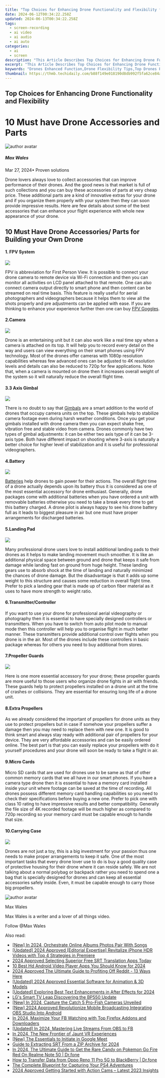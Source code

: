 ```yaml
---
title: "Top Choices for Enhancing Drone Functionality and Flexibility for 2024"
date: 2024-06-12T00:34:22.258Z
updated: 2024-06-13T00:34:22.258Z
tags: 
  - screen-recording
  - ai video
  - ai audio
  - ai auto
categories: 
  - ai
  - screen
description: "This Article Describes Top Choices for Enhancing Drone Functionality and Flexibility for 2024"
excerpt: "This Article Describes Top Choices for Enhancing Drone Functionality and Flexibility for 2024"
keywords: "Drones Enhanced Function,Drone Flexibility Tips,Top Drones Performance Boost,Boost Drone Utility,Enhancing Drone Tech,Functional Drones Upgrade,Flexible Drone Options"
thumbnail: https://thmb.techidaily.com/b88f149e018190d8db992f5fa62ce84a76816eeb035902ad86368ed1da64a17e.jpg
---
```


## Top Choices for Enhancing Drone Functionality and Flexibility

# 10 Must have Drone Accessories and Parts

![author avatar](https://images.wondershare.com/filmora/article-images/max-wales-author.jpg)

##### Max Wales

 Mar 27, 2024• Proven solutions

 Drone lovers always love to collect accessories that can improve performance of their drones. And the good news is that market is full of such collections and you can buy these accessories of parts at very cheap price. These additional parts are a kind of innovative extras for your drone and if you organize them properly with your system then they can soon provide impressive results. Here are few details about some of the best accessories that can enhance your flight experience with whole new appearance of your drone.

## 10 Must Have Drone Accessories/ Parts for Building your Own Drone

#### 1. FPV System

![](https://images.wondershare.com/filmora/article-images/fpv-system.jpg)

 FPV is abbreviation for First Person View. It is possible to connect your drone camera to remote device via Wi-Fi connection and then you can monitor all activities on LCD panel attached to that remote. One can also connect camera output directly to smart phone and then content can be streamed on real time basis. This feature is really useful for aerial photographers and videographers because it helps them to view all the shots properly and pre adjustments can be applied with ease. If you are thinking to enhance your experience further then one can buy [FPV Goggles](https://tools.techidaily.com/wondershare/filmora/download/).

#### 2.Camera

![](https://images.wondershare.com/filmora/article-images/cameras-for-uav.jpg)

 Drone is an entertaining unit but it can also work like a real time spy when a camera is attached on its top. It will help you to record every detail on the way and users can view everything on their smart phones using FPV technology. Most of the drones offer cameras with 1080p resolution capabilities whereas few advanced ones can be adjusted to 4K resolution levels and details can also be reduced to 720p for few applications. Note that, when a camera is mounted on drone then it increases overall weight of the system so it will naturally reduce the overall flight time.

#### 3.3 Axis Gimbal

![](https://images.wondershare.com/filmora/article-images/3-axis-gimbal.jpg)

 There is no doubt to say that [Gimbals](https://tools.techidaily.com/wondershare/filmora/download/) are a smart addition to the world of drones that occupy camera units on the top. These gimbals help to stabilize camera footage even during harsh weather conditions. Once you get your gimbals installed with drone camera then you can expect shake free, vibration free and stable video from camera. Drones commonly have two types of gimbal adjustments: it can be either two axis type of it can be 3-axis type. Both have different impact on shooting where 3-axis is naturally a better choice for higher level of stabilization and it is useful for professional videographers.

#### 4.Battery

![](https://images.wondershare.com/filmora/article-images/batteries-for-drone.jpg)

[Batteries](https://tools.techidaily.com/wondershare/filmora/download/) help drones to gain power for their actions. The overall flight time of a drone actually depends upon its battery thus it is considered as one of the most essential accessory for drone enthusiast. Generally, drone packages come with additional batteries when you have ordered a unit with removable batteries otherwise you need to take a break every time to get this battery charged. A drone pilot is always happy to see his drone battery full as it leads to biggest pleasure in air but one must have proper arrangements for discharged batteries.

#### 5.Landing Pad

![](https://images.wondershare.com/filmora/article-images/landing-pand-for-drones.jpg)

 Many professional drone users love to install additional landing pads to their drones as it helps to make landing movement much smoother. It is like an additional physical space between ground and drone that keeps it safe from damage while landing fast on ground from huge height. These landing gears use to absorb shock at the time of landing and naturally minimized the chances of drone damage. But the disadvantage is that it adds up some weight to this structure and causes some reduction in overall flight time. Prefer to pick a landing gear that is made up of carbon fiber material as it uses to have more strength to weight ratio.

#### 6.Transmitter/Controller

 If you want to use your drone for professional aerial videography or photography then it is essential to have specially designed controllers or transmitters. When you have to switch from auto pilot mode to manual mode then this controller will help you to organise flight in much better manner. These transmitters provide additional control over flights when you drone is in the air. Most of the drones include these controllers in basic package whereas for others you need to buy additional from stores.

#### 7.Propeller Guards

![](https://images.wondershare.com/filmora/article-images/propeller-guards.jpg)

 Here is one more essential accessory for your drone; these propeller guards are more useful to those users who organize drone fights in air with friends. These guards help to protect propellers installed on a drone unit at the time of crashes or collisions. They are essential for ensuring long life of a drone unit.

#### 8.Extra Propellers

 As we already considered the important of propellers for drone units as they use to protect propellers but in case if somehow your propellers suffer a damage then you may need to replace them with new one. It is good to think smart and always stay ready with additional pair of propellers for your device. They are very affordable accessories and can be easily ordered online. The best part is that you can easily replace your propellers with do it yourself procedures and your drone will soon be ready to take a flight in air.

#### 9.Micro Cards

 Micro SD cards that are used for drones use to be same as that of other common memory cards that we all have in our smart phones. If you have a camera type drone then it is essential to have a memory card installed inside your unit where footage can be saved at the time of recording. All drones possess different memory card handling capabilities so you need to check their specifications before buying a new one. Prefer to pick one with class 10 rating to have impressive results and better compatibility. Generally the file size of 4K recorded footage will be much higher as compared to 720p recording so your memory card must be capable enough to handle that size.

#### 10.Carrying Case

![](https://images.wondershare.com/filmora/article-images/carrying-case-for-drone.jpg)

 Drones are not just a toy, this is a big investment for your passion thus one needs to make proper arrangements to keep it safe. One of the most important tasks that every drone lover use to do is buy a good quality case of protective housing for their drone where it can reside safely. We are not talking about a normal polybag or backpack rather you need to spend one a bag that is specially designed for drones and can keep all essential accessories safely inside. Even, it must be capable enough to carry those big propellers.

![author avatar](https://images.wondershare.com/filmora/article-images/max-wales-author.jpg)

Max Wales

Max Wales is a writer and a lover of all things video.

Follow @Max Wales


<ins class="adsbygoogle"
     style="display:block"
     data-ad-format="autorelaxed"
     data-ad-client="ca-pub-7571918770474297"
     data-ad-slot="1223367746"></ins>



<ins class="adsbygoogle"
     style="display:block"
     data-ad-client="ca-pub-7571918770474297"
     data-ad-slot="8358498916"
     data-ad-format="auto"
     data-full-width-responsive="true"></ins>


<span class="atpl-alsoreadstyle">Also read:</span>
<div><ul>
<li><a href="https://article-knowledge.techidaily.com/new-in-2024-orchestrate-online-albums-photos-pair-with-songs/"><u>[New] In 2024, Orchestrate Online Albums  Photos Pair With Songs</u></a></li>
<li><a href="https://article-knowledge.techidaily.com/updated-2024-approved-editorial-expertise-revitalize-iphone-hdr-videos-with-top-4-strategies-in-premiere/"><u>[Updated] 2024 Approved  [Editorial Expertise] Revitalize iPhone HDR Videos with Top 4 Strategies in Premiere</u></a></li>
<li><a href="https://article-knowledge.techidaily.com/2024-approved-selecting-superior-free-srt-translation-apps-today/"><u>2024 Approved  Selecting Superior Free SRT Translation Apps Today</u></a></li>
<li><a href="https://article-knowledge.techidaily.com/10-best-hd-android-video-player-apps-you-should-know-for-2024/"><u>10 Best Hd Android Video Player Apps You Should Know for 2024</u></a></li>
<li><a href="https://article-knowledge.techidaily.com/2024-approved-the-ultimate-guide-to-profiting-off-reddit-13-ways-here/"><u>2024 Approved  The Ultimate Guide to Profiting Off Reddit - 13 Ways Here</u></a></li>
<li><a href="https://article-knowledge.techidaily.com/updated-2024-approved-essential-software-for-animation-and-3d-models/"><u>[Updated] 2024 Approved  Essential Software for Animation & 3D Models</u></a></li>
<li><a href="https://article-knowledge.techidaily.com/updated-exploring-best-text-enhancements-in-after-effects-for-2024/"><u>[Updated] Exploring Best Text Enhancements in After Effects for 2024</u></a></li>
<li><a href="https://article-knowledge.techidaily.com/lgs-smart-tv-leap-discovering-the-bp550-update/"><u>LG's Smart TV Leap  Discovering the BP550 Update</u></a></li>
<li><a href="https://article-knowledge.techidaily.com/new-in-2024-capture-the-catch-5-pro-fish-cameras-unveiled/"><u>[New] In 2024, Capture the Catch  5 Pro-Fish Cameras Unveiled</u></a></li>
<li><a href="https://screen-capture.techidaily.com/new-2024-approved-revolutionize-mobile-broadcasting-integrating-obs-studio-into-android/"><u>[New] 2024 Approved  Revolutionize Mobile Broadcasting  Integrating OBS Studio Into Android</u></a></li>
<li><a href="https://facebook-video-recording.techidaily.com/in-2024-maximize-your-fb-watching-with-top-firefox-addons-and-downloaders/"><u>In 2024, Maximize Your FB Watching with Top Firefox Addons and Downloaders</u></a></li>
<li><a href="https://video-screen-grab.techidaily.com/updated-in-2024-mastering-live-streams-from-obs-to-fb/"><u>[Updated] In 2024, Mastering Live Streams From OBS to FB</u></a></li>
<li><a href="https://some-skills.techidaily.com/in-2024-the-new-frontier-of-jaunt-vr-experiences/"><u>In 2024, The New Frontier of Jaunt VR Experiences</u></a></li>
<li><a href="https://on-screen-recording.techidaily.com/new-the-essentials-to-initiate-in-google-meet/"><u>[New] The Essentials to Initiate in Google Meet</u></a></li>
<li><a href="https://some-techniques.techidaily.com/guide-to-extracting-srt-from-a-zip-archive-for-2024/"><u>Guide to Extracting SRT From a ZIP Archive for 2024</u></a></li>
<li><a href="https://pokemon-go-android.techidaily.com/in-2024-the-ultimate-guide-to-get-the-rare-candy-on-pokemon-go-fire-red-on-realme-note-50-drfone-by-drfone-virtual-android/"><u>In 2024, The Ultimate Guide to Get the Rare Candy on Pokemon Go Fire Red On Realme Note 50 | Dr.fone</u></a></li>
<li><a href="https://android-transfer.techidaily.com/how-to-transfer-data-from-oppo-reno-11-pro-5g-to-blackberry-drfone-by-drfone-transfer-from-android-transfer-from-android/"><u>How to Transfer Data from Oppo Reno 11 Pro 5G to BlackBerry | Dr.fone</u></a></li>
<li><a href="https://screen-video-capture.techidaily.com/the-complete-blueprint-for-capturing-your-ps4-adventures/"><u>The Complete Blueprint for Capturing Your PS4 Adventures</u></a></li>
<li><a href="https://some-techniques.techidaily.com/2024-approved-getting-started-with-action-cams-latest-2023-insights/"><u>2024 Approved  Getting Started with Action Cams – Latest 2023 Insights</u></a></li>
</ul></div>
